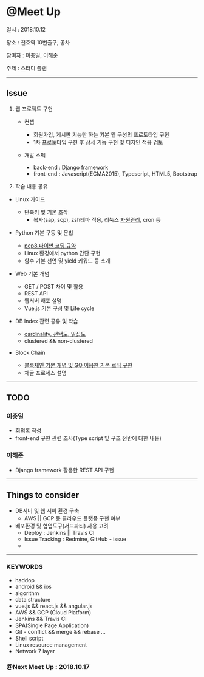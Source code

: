 
# @Meet Up

일시 : 2018.10.12

장소 : 천호역 10번출구, 공차

참여자 : 이충일, 이해준

주제 :  스터디 플랜

---

## Issue

1. 웹 프로젝트 구현
    - 컨셉
        - 회원가입, 게시판 기능만 하는 기본 웹 구성의 프로토타입 구현
        - 1차 프로토타입 구현 후 상세 기능 구현 및 디자인 적용 검토
    
    - 개발 스펙
        - back-end : Django framework
        - front-end : Javascript(ECMA2015), Typescript, HTML5, Bootstrap

2. 학습 내용 공유
- Linux 가이드
    - 단축키 및 기본 조작
        - 복사(sap, scp), zsh테마 적용, 리눅스 [자원관리](http://tech.whatap.io/2015/09/03/linux-monitoring/), cron 등

- Python 기본 구동 및 문법
    - [pep8 파이썬 코딩 규약](https://www.python.org/dev/peps/pep-0008/)
    - Linux 환경에서 python 간단 구현
    - 함수 기본 선언 및 yield 키워드 등 소개

- Web 기본 개념
    - GET / POST 차이 및 활용
    - REST API
    - 웹서버 배포 설명
    - Vue.js 기본 구성 및 Life cycle

- DB Index 관련 공유 및 학습
    - [cardinality, 선택도, 밀집도](http://www.sqler.com/558930)
    - clustered && non-clustered

- Block Chain
    - [블록체인 기본 개념 및 GO 이용한 기본 로직 구현](https://mingrammer.com/building-blockchain-in-go-part-1/)
    - 채굴 프로세스 설명

---

## TODO

### 이충일
- 회의록 작성
- front-end 구현 관련 조사(Type script 및 구조 전반에 대한 내용)

### 이해준
- Django framework 활용한 REST API 구현

---

## Things to consider
- DB서버 및 웹 서버 환경 구축
    - AWS || GCP 등 클라우드 플랫폼 구현 여부
- 배포환경 및 협업도구(서드파티) 사용 고려
    - Deploy : Jenkins || Travis CI
    - Issue Tracking : Redmine, GitHub - issue
    - 


---

### KEYWORDS
- haddop
- android && ios
- algorithm
- data structure
- vue.js && react.js && angular.js
- AWS && GCP (Cloud Platform)
- Jenkins && Travis CI
- SPA(Single Page Application)
- Git - conflict && merge && rebase ...
- Shell script 
- Linux resource management
- Network 7 layer


### @Next Meet Up : 2018.10.17